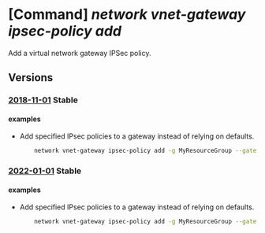 # [Command] _network vnet-gateway ipsec-policy add_

Add a virtual network gateway IPSec policy.

## Versions

### [2018-11-01](/Resources/mgmt-plane/L3N1YnNjcmlwdGlvbnMve30vcmVzb3VyY2Vncm91cHMve30vcHJvdmlkZXJzL21pY3Jvc29mdC5uZXR3b3JrL3ZpcnR1YWxuZXR3b3JrZ2F0ZXdheXMve30=/2018-11-01.xml) **Stable**

<!-- mgmt-plane /subscriptions/{}/resourcegroups/{}/providers/microsoft.network/virtualnetworkgateways/{} 2018-11-01 properties.vpnClientConfiguration.vpnClientIpsecPolicies[] -->

#### examples

- Add specified IPsec policies to a gateway instead of relying on defaults.
    ```bash
        network vnet-gateway ipsec-policy add -g MyResourceGroup --gateway-name MyGateway --dh-group DHGroup14 --ike-encryption AES256 --ike-integrity SHA384 --ipsec-encryption DES3 --ipsec-integrity GCMAES256 --pfs-group PFS2048 --sa-lifetime 27000 --sa-max-size 102400000
    ```

### [2022-01-01](/Resources/mgmt-plane/L3N1YnNjcmlwdGlvbnMve30vcmVzb3VyY2Vncm91cHMve30vcHJvdmlkZXJzL21pY3Jvc29mdC5uZXR3b3JrL3ZpcnR1YWxuZXR3b3JrZ2F0ZXdheXMve30=/2022-01-01.xml) **Stable**

<!-- mgmt-plane /subscriptions/{}/resourcegroups/{}/providers/microsoft.network/virtualnetworkgateways/{} 2022-01-01 properties.vpnClientConfiguration.vpnClientIpsecPolicies[] -->

#### examples

- Add specified IPsec policies to a gateway instead of relying on defaults.
    ```bash
        network vnet-gateway ipsec-policy add -g MyResourceGroup --gateway-name MyGateway --dh-group DHGroup14 --ike-encryption AES256 --ike-integrity SHA384 --ipsec-encryption DES3 --ipsec-integrity GCMAES256 --pfs-group PFS2048 --sa-lifetime 27000 --sa-max-size 102400000
    ```
